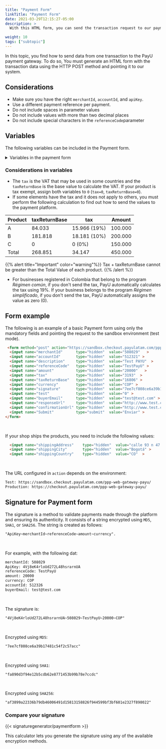 ```yaml
---
title: "Payment Form"
linkTitle: "Payment Form"
date: 2021-03-29T12:15:27-05:00
description: >
  With this HTML form, you can send the transaction request to our payment gateway along with the purchase information. Send the request using the HTTP POST method.

weight: 10
tags: ["subtopic"]
---
```


In this topic, you find how to send data from one transaction to the PayU payment gateway. To do so, You must generate an HTML form with the transaction data using the HTTP POST method and pointing it to our system.

## Considerations
* Make sure you have the right `merchantId`, `accountId`, and `apiKey`.
* Use a different payment reference per payment.
* Do not include spaces in parameter values
* Do not include values with more than two decimal places
* Do not include special characters in the ```referenceCode```parameter

## Variables
The following variables can be included in the Payment form.

<details>
<summary>Variables in the payment form</summary>
<br>
<div class="variables"></div>

| Field | Type | Size | Description | Mandatory |
|-|-|-|-|:-:|
| amount | Number | 14 | Total amount of the transaction. It can contain two decimal digits. Example 10000.00 or 10000. | ✓ |
| merchantId | Number | 12 | ID number of your shop in PayU’s system, you will find this number in the account creation email. | ✓ |
| referenceCode | Alphanumeric | 255 | Reference of the sale or order. It must be unique for each transaction that is sent to the system. Usually, this is a way to identify the requests sent to the payment gateway. | ✓ |
| accountId | Number | 6 | ID of the user account for each country associated with the shop. This variable is used to display the available payment methods for this country. | ✓ |
| description | Alphanumeric | 255 | Sale’s description. | ✓ |
| tax | Number | 14,2 | Value of the VAT of the transaction.<br>In Colombia, if no VAT is sent, the system applies 19% automatically. It can contain two decimal digits, for example 19000.00.<br>If the product or service is VAT exempt, assign `0` to this variable. | ✓ |
| taxReturnBase | Number | 14,2 | Base value to calculate the VAT.<br>If the product or service is VAT exempt, assign `0`to this variable. | ✓ |
| signature | Alphanumeric | 255 | Digital signature created for each transaction. Refer to [Signature for Payment form]({{< ref "payment-form.md#signature-for-payment-form" >}}) to learn how to generate it. | ✓ |
| currency | Alpha numeric | 3 | The respective currency in which the payment is made. The reconciliation process is performed in pesos at the representative rate of the day.<br>[See accepted currencies]({{< ref "response-codes-and-variables.html#accepted-currencies" >}}). | ✓ |
| buyerEmail | Alphanumeric | 255 | Field that contains the buyer’s email to notify the result of the transaction by email. It is recommended to validate if this field has been provided in the form. | ✓ |
| telephone | Alphanumeric | 50 | The buyer’s residence phone. | ✓ |
| buyerFullName | Alphanumeric | 150 | The buyer’s full name. | ✓ |
| test | Number | 1 | Indicates whether the transaction is in test or production mode. Set `1`for test and `0`for production. | — |
| lng | Alphanumeric | 3 | Language in which the payment gateway is wished to be displayed.<br>[See supported languages]({{< ref "response-codes-and-variables.html#supported-languages" >}}). | — |
| shippingCity | Alphanumeric | 50 | The delivery City of the merchandise<br><sup>*</sup> Mandatory if your shop ships the product. | ✓* |
| shippingCountry | Alphanumeric | 2 | The delivery ISO country code for the merchandise.<br><sup>*</sup> Mandatory if your shop ships the product.<br>[See processing countries]({{< ref "response-codes-and-variables.html#processing-countries" >}}) | ✓* |
| shippingAddress | Alphanumeric | 255 | The delivery address of the merchandise.<br><sup>*</sup> Mandatory if your shop ships the product. | ✓* |
| extra1 | Alphanumeric | 255 | Additional field to send information about the purchase. | — |
| extra2 | Alphanumeric | 255 | Additional field to send information about the purchase. | — |
| extra3 | Alphanumeric | 255 | Additional field to send information about the purchase. For example, internal codes of the products. | — |
| responseUrl | Alphanumeric | 255 | The URL of the response page. | — |
| confirmationUrl | Alphanumeric | 255 | The URL of the confirmation page. | — |
| payerFullName | Alphanumeric | 50 | The payer’s name. This value will be taken to fill out the credit card form. | — |
| payerDocument | Alphanumeric | 25 | The buyer’s identification number. This value will be taken to fill out the credit card form. | — |
| mobilePhone | Alphanumeric | 50 | The buyer’s cell phone number. This value will be taken to fill out the credit card form and will be the contact telephone number. | — |
| billingAddress | Alphanumeric | 255 | The correspondence address. | — |
| officeTelephone | Alphanumeric | 50 | The buyer’s daytime phone. | — |
| algorithmSignature | Alphanumeric | 255 | Encryption algorithm of the digital signature (`signature` field). The three available algorithms are: `MD5`, `SHA` and `SHA256`. | — |
| billingCity | Alphanumeric | 50 | City associated with the billing address. | — |
| zipCode | Alphanumeric | 20 | Postal code. | — |
| billingCountry | Alphanumeric | 2 | The ISO country code associated with the billing address. | — |
| payerEmail | Alphanumeric | 255 | The payer’s email. | — |
| payerPhone | Alphanumeric | 20 | The payer’s phone number. | — |
| payerOfficePhone | Alphanumeric | 20 | The payer’s workplace phone number. | — |
| payerMobilePhone | Alphanumeric | 20 | The payer’s mobile phone number. | — |

</details>

### Considerations in variables
* The `tax` is the VAT that may be used in some countries and the `taxReturnBase` is the base value to calculate the VAT. If your product is tax exempt, assign both variables to `0` (`tax=0`, `taxReturnBase=0`).
* If some elements have the tax and it does not apply to others, you must perform the following calculation to find out how to send the values to the payment platform.

| Product | taxReturnBase | tax          | Amount  |
|---------|---------------|--------------|---------|
| A       | 84.033        | 15.966 (19%) | 100.000 |
| B       | 181.818       | 18.181 (10%) | 200.000 |
| C       | 0             | 0 (0%)       | 150.000 |
| Total   | 268.851       | 34.147       | 450.000 |

{{% alert title="Important" color="warning"%}}
Tax + taxReturnBase cannot be greater than the Total Value of each product.
{{% /alert %}}

* For businesses registered in Colombia that belong to the program _Régimen común_, if you don't send the tax, PayU automatically calculates the tax using 19%. If your business belongs to the program _Régimen simplificado_, if you don't send the tax, PayU automatically assigns the value as zero (0).

## Form example
The following is an example of a basic Payment form using only the mandatory fields and pointing the request to the sandbox environment (test mode).

```HTML
 <form method="post" action="https://sandbox.checkout.payulatam.com/ppp-web-gateway-payu/">
  <input name="merchantId"      type="hidden"  value="508029"   >
  <input name="accountId"       type="hidden"  value="512321" >
  <input name="description"     type="hidden"  value="Test PAYU"  >
  <input name="referenceCode"   type="hidden"  value="TestPayU" >
  <input name="amount"          type="hidden"  value="20000"   >
  <input name="tax"             type="hidden"  value="3193"  >
  <input name="taxReturnBase"   type="hidden"  value="16806" >
  <input name="currency"        type="hidden"  value="COP" >
  <input name="signature"       type="hidden"  value="7ee7cf808ce6a39b17481c54f2c57acc"  >
  <input name="test"            type="hidden"  value="0" >
  <input name="buyerEmail"      type="hidden"  value="test@test.com" >
  <input name="responseUrl"     type="hidden"  value="http://www.test.com/response" >
  <input name="confirmationUrl" type="hidden"  value="http://www.test.com/confirmation" >
  <input name="Submit"          type="submit"  value="Enviar" >
</form>
```
<br>

If your shop ships the products, you need to include the following values:

```HTML
  <input name="shippingAddress"    type="hidden"  value="calle 93 n 47 - 65"   >
  <input name="shippingCity"       type="hidden"  value="Bogotá" >
  <input name="shippingCountry"    type="hidden"  value="CO"  >
```
<br>

The URL configured in `action` depends on the environment:

```HTML
Test: https://sandbox.checkout.payulatam.com/ppp-web-gateway-payu/
Production: https://checkout.payulatam.com/ppp-web-gateway-payu/
```

## Signature for Payment form
The signature is a method to validate payments made through the platform and ensuring its authenticity. It consists of a string encrypted using `MD5`, `SHA1`, or `SHA256`. The string is created as follows:

```HTML
"ApiKey~merchantId~referenceCode~amount~currency".
```
<br>

For example, with the following dat:

```HTML
merchantId: 508029
ApiKey: 4Vj8eK4rloUd272L48hsrarnUA
referenceCode: TestPayU
amount: 20000
currency: COP
accountId: 512326
buyerEmail: test@test.com
```
<br>

The signature is:

```HTML
"4Vj8eK4rloUd272L48hsrarnUA~508029~TestPayU~20000~COP"
```
<br>

Encrypted using `MD5`:

```HTML
"7ee7cf808ce6a39b17481c54f2c57acc"
```
<br>

Encrypted using `SHA1`:

```HTML
"fa890d3f94e12b5cdb62e8771453b99b78e7ccdc"
```
<br>

Encrypted using `SHA256`:

```HTML
"af3899a22336b79db46006491d15813158826f944599bf3bf601e2327f898022"
```

### Compare your signature

{{< signaturegenerator/paymentform >}}

This calculator lets you generate the signature using any of the available encryption methods.